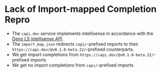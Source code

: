 # Lack of Import-mapped Completion Repro

- The `capi.dev` service implements intellisense in accordance with the [Deno LS intellisense API](https://deno.land/manual@v1.29.1/advanced/language_server/imports).
- The `import_map.json` redirects `capi/`-prefixed imports to their `https://capi.dev/@v0.1.0-beta.22/`-prefixed counterparts.
- We get import completions from `https://capi.dev/@v0.1.0-beta.22/`-prefixed imports
- We get no import completions from `capi/`-prefixed imports